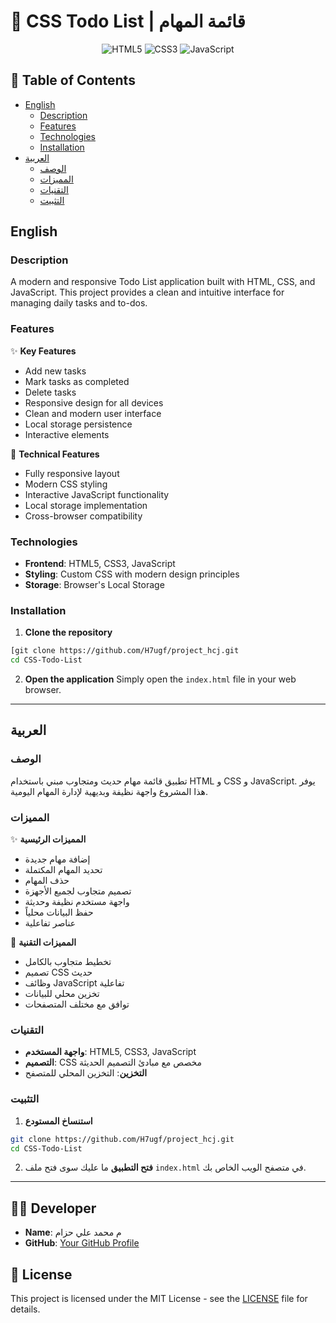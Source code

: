 # 📝 CSS Todo List | قائمة المهام

<div align="center">

![HTML5](https://img.shields.io/badge/HTML5-E34F26?style=for-the-badge&logo=html5&logoColor=white)
![CSS3](https://img.shields.io/badge/CSS3-1572B6?style=for-the-badge&logo=css3&logoColor=white)
![JavaScript](https://img.shields.io/badge/JavaScript-F7DF1E?style=for-the-badge&logo=javascript&logoColor=black)

</div>

## 📝 Table of Contents
- [English](#english)
  - [Description](#description)
  - [Features](#features)
  - [Technologies](#technologies)
  - [Installation](#installation)
- [العربية](#العربية)
  - [الوصف](#الوصف)
  - [المميزات](#المميزات)
  - [التقنيات](#التقنيات)
  - [التثبيت](#التثبيت)

## English

### Description
A modern and responsive Todo List application built with HTML, CSS, and JavaScript. This project provides a clean and intuitive interface for managing daily tasks and to-dos.

### Features
✨ **Key Features**
- Add new tasks
- Mark tasks as completed
- Delete tasks
- Responsive design for all devices
- Clean and modern user interface
- Local storage persistence
- Interactive elements

🚀 **Technical Features**
- Fully responsive layout
- Modern CSS styling
- Interactive JavaScript functionality
- Local storage implementation
- Cross-browser compatibility

### Technologies
- **Frontend**: HTML5, CSS3, JavaScript
- **Styling**: Custom CSS with modern design principles
- **Storage**: Browser's Local Storage

### Installation
1. **Clone the repository**
```bash
[git clone https://github.com/H7ugf/project_hcj.git
cd CSS-Todo-List
```

2. **Open the application**
Simply open the `index.html` file in your web browser.

---

## العربية

### الوصف
تطبيق قائمة مهام حديث ومتجاوب مبني باستخدام HTML و CSS و JavaScript. يوفر هذا المشروع واجهة نظيفة وبديهية لإدارة المهام اليومية.

### المميزات
✨ **المميزات الرئيسية**
- إضافة مهام جديدة
- تحديد المهام المكتملة
- حذف المهام
- تصميم متجاوب لجميع الأجهزة
- واجهة مستخدم نظيفة وحديثة
- حفظ البيانات محلياً
- عناصر تفاعلية

🚀 **المميزات التقنية**
- تخطيط متجاوب بالكامل
- تصميم CSS حديث
- وظائف JavaScript تفاعلية
- تخزين محلي للبيانات
- توافق مع مختلف المتصفحات

### التقنيات
- **واجهة المستخدم**: HTML5, CSS3, JavaScript
- **التصميم**: CSS مخصص مع مبادئ التصميم الحديثة
- **التخزين**: التخزين المحلي للمتصفح

### التثبيت
1. **استنساخ المستودع**
```bash
git clone https://github.com/H7ugf/project_hcj.git
cd CSS-Todo-List
```

2. **فتح التطبيق**
ما عليك سوى فتح ملف `index.html` في متصفح الويب الخاص بك.

---

## 👨‍💻 Developer
- **Name**: م محمد علي حزام
- **GitHub**: [Your GitHub Profile](https://github.com/yourusername)

## 📄 License
This project is licensed under the MIT License - see the [LICENSE](LICENSE) file for details. 
